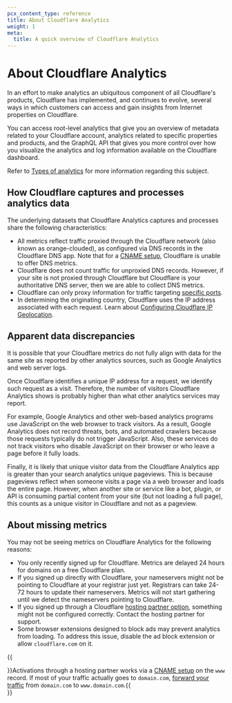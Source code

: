 ```yaml
---
pcx_content_type: reference
title: About Cloudflare Analytics
weight: 1
meta:
  title: A quick overview of Cloudflare Analytics
---
```


# About Cloudflare Analytics

In an effort to make analytics an ubiquitous component of all Cloudflare's products, Cloudflare has implemented, and continues to evolve, several ways in which customers can access and gain insights from Internet properties on Cloudflare.

You can access root-level analytics that give you an overview of metadata related to your Cloudflare account, analytics related to specific properties and products, and the GraphQL API that gives you more control over how you visualize the analytics and log information available on the Cloudflare dashboard.

Refer to [Types of analytics](/fundamentals/data-products/types-of-analytics/) for more information regarding this subject.

## How Cloudflare captures and processes analytics data

The underlying datasets that Cloudflare Analytics captures and processes share the following characteristics:

- All metrics reflect traffic proxied through the Cloudflare network (also known as orange-clouded), as configured via DNS records in the Cloudflare DNS app. Note that for a [CNAME setup](/dns/zone-setups/partial-setup/), Cloudflare is unable to offer DNS metrics.
- Cloudflare does not count traffic for unproxied DNS records. However, if your site is not proxied through Cloudflare but Cloudflare is your authoritative DNS server, then we are able to collect DNS metrics.
- Cloudflare can only proxy information for traffic targeting [specific ports](/fundamentals/get-started/reference/network-ports/).
- In determining the originating country, Cloudflare uses the IP address associated with each request. Learn about [Configuring Cloudflare IP Geolocation](https://support.cloudflare.com/hc/articles/200168236).

## Apparent data discrepancies

It is possible that your Cloudflare metrics do not fully align with data for the same site as reported by other analytics sources, such as Google Analytics and web server logs.

Once Cloudflare identifies a unique IP address for a request, we identify such request as a visit. Therefore, the number of visitors Cloudflare Analytics shows is probably higher than what other analytics services may report.

For example, Google Analytics and other web-based analytics programs use JavaScript on the web browser to track visitors. As a result, Google Analytics does not record threats, bots, and automated crawlers because those requests typically do not trigger JavaScript. Also, these services do not track visitors who disable JavaScript on their browser or who leave a page before it fully loads.

Finally, it is likely that unique visitor data from the Cloudflare Analytics app is greater than your search analytics unique pageviews. This is because pageviews reflect when someone visits a page via a web browser and loads the entire page. However, when another site or service like a bot, plugin, or API is consuming partial content from your site (but not loading a full page), this counts as a unique visitor in Cloudflare and not as a pageview.

## About missing metrics

You may not be seeing metrics on Cloudflare Analytics for the following reasons:

- You only recently signed up for Cloudflare. Metrics are delayed 24 hours for domains on a free Cloudflare plan.
- If you signed up directly with Cloudflare, your nameservers might not be pointing to Cloudflare at your registrar just yet. Registrars can take 24-72 hours to update their nameservers. Metrics will not start gathering until we detect the nameservers pointing to Cloudflare.
- If you signed up through a Cloudflare [hosting partner option](https://www.cloudflare.com/partners/), something might not be configured correctly. Contact the hosting partner for support.
- Some browser extensions designed to block ads may prevent analytics from loading. To address this issue, disable the ad block extension or allow `cloudflare.com` on it.

{{<Aside type="note">}}Activations through a hosting partner works via a [CNAME setup](/dns/zone-setups/partial-setup/) on the `www` record. If most of your traffic actually goes to `domain.com`, [forward your traffic](/rules/bulk-redirects/) from `domain.com` to `www.domain.com`.{{</Aside>}}
